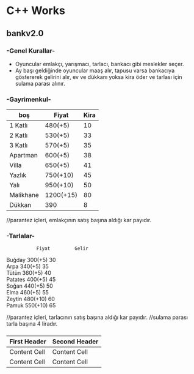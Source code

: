 # C++ Works
##  bankv2.0
### -Genel Kurallar-
- Oyuncular emlakçı, yarışmacı, tarlacı, bankacı gibi meslekler seçer.
- Ay başı geldiğinde oyuncular maaş alır, tapusu varsa bankacıya göstererek gelirini alır, ev ve dükkanı yoksa kira öder ve tarlası için sulama parası alınır.
### -Gayrimenkul-
|   boş     |Fiyat          |Kira     |
|-----------|---------------|---------|               
|1 Katlı    |   480(+5)     |    10   |
|2 Katlı    |   530(+5)     |    33   |
|3 Katlı    |   570(+5)     |    35   |
|Apartman   |   600(+5)     |    38   |
|Villa      |   650(+5)     |    41   |
|Yazlık     |   750(+10)    |    45   |
|Yalı       |   950(+10)    |    50   |
|Malikhane  |   1200(+15)   |    80   |
|Dükkan     |    390        |     8   |

//parantez içleri, emlakçının satış başına aldığı kar payıdır.
### -Tarlalar-
               Fiyat         Gelir
Buğday        300(+5)         30           
Arpa          340(+5)         35              
Tütün         360(+5)         40               
Patates       400(+5)         45                 
Soğan         440(+5)         50              
Elma          460(+5)         55        
Zeytin        480(+10)        60          
Pamuk         550(+10)        65        

//parantez içleri, tarlacının satış başına aldığı kar payıdır.
//sulama parası tarla başına 4 liradır.
###         

| First Header  | Second Header |
| ------------- | ------------- |
| Content Cell  | Content Cell  |
| Content Cell  | Content Cell  |
